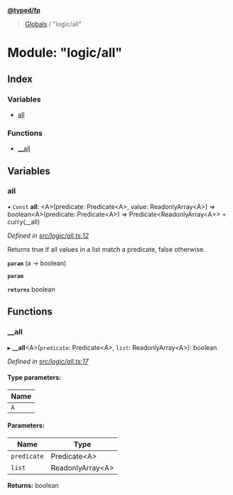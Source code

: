 **[@typed/fp](../README.md)**

> [Globals](../globals.md) / "logic/all"

# Module: "logic/all"

## Index

### Variables

* [all](_logic_all_.md#all)

### Functions

* [\_\_all](_logic_all_.md#__all)

## Variables

### all

• `Const` **all**: \<A>(predicate: Predicate\<A>, value: ReadonlyArray\<A>) => boolean\<A>(predicate: Predicate\<A>) => Predicate\<ReadonlyArray\<A>> = curry(\_\_all)

*Defined in [src/logic/all.ts:12](https://github.com/TylorS/typed-fp/blob/ac98ca1/src/logic/all.ts#L12)*

Returns true if all values in a list match a predicate, false otherwise.

**`param`** (a -> boolean)

**`param`** 

**`returns`** boolean

## Functions

### \_\_all

▸ **__all**\<A>(`predicate`: Predicate\<A>, `list`: ReadonlyArray\<A>): boolean

*Defined in [src/logic/all.ts:17](https://github.com/TylorS/typed-fp/blob/ac98ca1/src/logic/all.ts#L17)*

#### Type parameters:

Name |
------ |
`A` |

#### Parameters:

Name | Type |
------ | ------ |
`predicate` | Predicate\<A> |
`list` | ReadonlyArray\<A> |

**Returns:** boolean

